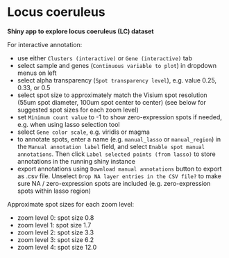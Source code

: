 # Locus coeruleus

**Shiny app to explore locus coeruleus (LC) dataset**

For interactive annotation:
- use either `Clusters (interactive)` or `Gene (interactive)` tab
- select sample and genes (`Continuous variable to plot`) in dropdown menus on left
- select alpha transparency (`Spot transparency level`), e.g. value 0.25, 0.33, or 0.5
- select spot size to approximately match the Visium spot resolution (55um spot diameter, 100um spot center to center) (see below for suggested spot sizes for each zoom level)
- set `Minimum count value` to -1 to show zero-expression spots if needed, e.g. when using lasso selection tool
- select `Gene color scale`, e.g. viridis or magma
- to annotate spots, enter a name (e.g. `manual_lasso` or `manual_region`) in the `Manual annotation label` field, and select `Enable spot manual annotations`. Then click `Label selected points (from lasso)` to store annotations in the running shiny instance
- export annotations using `Download manual annotations` button to export as .csv file. Unselect `Drop NA layer entries in the CSV file?` to make sure NA / zero-expression spots are included (e.g. zero-expression spots within lasso region)


Approximate spot sizes for each zoom level:
- zoom level 0: spot size 0.8
- zoom level 1: spot size 1.7
- zoom level 2: spot size 3.3
- zoom level 3: spot size 6.2
- zoom level 4: spot size 12.0

